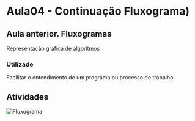 # Aula04 - Continuação Fluxograma)
## Aula anterior. Fluxogramas
Representação gráfica de algoritmos
### Utilizade
Facilitar o entendimento de um programa ou processo de trabalho

## Atividades
![Fluxograma](.fluxograma.png)
